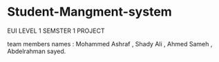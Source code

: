 # Student-Mangment-system
EUI LEVEL 1 SEMSTER 1 PROJECT

team members names : Mohammed Ashraf , Shady Ali , Ahmed Sameh , Abdelrahman sayed.
